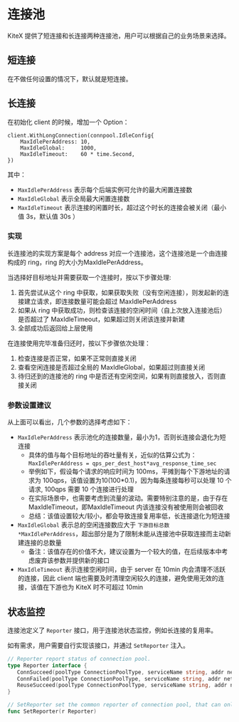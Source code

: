 # 连接池

KiteX 提供了短连接和长连接两种连接池，用户可以根据自己的业务场景来选择。

## 短连接

在不做任何设置的情况下，默认就是短连接。

## 长连接

在初始化 client 的时候，增加一个 Option：

```
client.WithLongConnection(connpool.IdleConfig{
    MaxIdlePerAddress: 10,
    MaxIdleGlobal:     1000,
    MaxIdleTimeout:    60 * time.Second,
})
```

其中：

- `MaxIdlePerAddress` 表示每个后端实例可允许的最大闲置连接数
- `MaxIdleGlobal` 表示全局最大闲置连接数
- `MaxIdleTimeout` 表示连接的闲置时长，超过这个时长的连接会被关闭（最小值 3s，默认值 30s ）

### 实现

长连接池的实现方案是每个 address 对应一个连接池，这个连接池是一个由连接构成的 ring，ring 的大小为MaxIdlePerAddress。

当选择好目标地址并需要获取一个连接时，按以下步骤处理:

1. 首先尝试从这个 ring 中获取，如果获取失败（没有空闲连接），则发起新的连接建立请求，即连接数量可能会超过 MaxIdlePerAddress
2. 如果从 ring 中获取成功，则检查该连接的空闲时间（自上次放入连接池后）是否超过了 MaxIdleTimeout，如果超过则关闭该连接并新建
3. 全部成功后返回给上层使用

在连接使用完毕准备归还时，按以下步骤依次处理：

1. 检查连接是否正常，如果不正常则直接关闭
2. 查看空闲连接是否超过全局的 MaxIdleGlobal，如果超过则直接关闭
3. 待归还到的连接池的 ring 中是否还有空闲空间，如果有则直接放入，否则直接关闭

### 参数设置建议

从上面可以看出，几个参数的选择考虑如下：

- `MaxIdlePerAddress` 表示池化的连接数量，最小为1，否则长连接会退化为短连接
    - 具体的值与每个目标地址的吞吐量有关，近似的估算公式为：`MaxIdlePerAddress = qps_per_dest_host*avg_response_time_sec `
    - 举例如下，假设每个请求的响应时间为 100ms，平摊到每个下游地址的请求为 100qps，该值设置为10(100*0.1)，因为每条连接每秒可以处理 10 个请求, 100qps 需要 10 个连接进行处理
    - 在实际场景中，也需要考虑到流量的波动。需要特别注意的是，由于存在 MaxIdleTimeout，即MaxIdleTimeout 内该连接没有被使用则会被回收
    - 总结：该值设置较大/较小，都会导致连接复用率低，长连接退化为短连接
- `MaxIdleGlobal` 表示总的空闲连接数应大于 `下游目标总数*MaxIdlePerAddress`，超出部分是为了限制未能从连接池中获取连接而主动新建连接的总数量
    - 备注：该值存在的价值不大，建议设置为一个较大的值，在后续版本中考虑废弃该参数并提供新的接口
- `MaxIdleTimeout` 表示连接空闲时间，由于 server 在 10min 内会清理不活跃的连接，因此 client 端也需要及时清理空闲较久的连接，避免使用无效的连接，该值在下游也为 KiteX 时不可超过 10min

## 状态监控

连接池定义了 `Reporter` 接口，用于连接池状态监控，例如长连接的复用率。

如有需求，用户需要自行实现该接口，并通过 `SetReporter` 注入。

```go
// Reporter report status of connection pool.
type Reporter interface {
   ConnSucceed(poolType ConnectionPoolType, serviceName string, addr net.Addr)
   ConnFailed(poolType ConnectionPoolType, serviceName string, addr net.Addr)
   ReuseSucceed(poolType ConnectionPoolType, serviceName string, addr net.Addr)
}

// SetReporter set the common reporter of connection pool, that can only be set once.
func SetReporter(r Reporter)
```